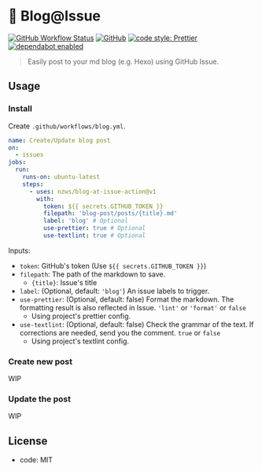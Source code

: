 # 📗 Blog@Issue

[![GitHub Workflow Status](https://img.shields.io/github/workflow/status/nzws/blog-at-issue-action/Node%20CI?style=for-the-badge)](https://github.com/nzws/blog-at-issue-action/actions)
[![GitHub](https://img.shields.io/github/license/nzws/blog-at-issue-action?style=for-the-badge)](#license)
[![code style: Prettier](https://img.shields.io/badge/code_style-prettier-ff69b4.svg?style=for-the-badge&logo=prettier)](https://prettier.io/)
[![dependabot enabled](https://img.shields.io/badge/dependabot-enabled-0366D6.svg?style=for-the-badge&logo=dependabot)](https://github.com/nzws/blog-at-issue-action/pulls?utf8=%E2%9C%93&q=is%3Apr+label%3Adependencies+)

> Easily post to your md blog (e.g. Hexo) using GitHub Issue.

## Usage

### Install

Create `.github/workflows/blog.yml`.

```yaml
name: Create/Update blog post
on:
  - issues
jobs:
  run:
    runs-on: ubuntu-latest
    steps:
      - uses: nzws/blog-at-issue-action@v1
        with:
          token: ${{ secrets.GITHUB_TOKEN }}
          filepath: 'blog-post/posts/{title}.md'
          label: 'blog' # Optional
          use-prettier: true # Optional
          use-textlint: true # Optional
```

Inputs:

- `token`: GitHub's token (Use `${{ secrets.GITHUB_TOKEN }}`)
- `filepath`: The path of the markdown to save.
  - `{title}`: Issue's title
- `label`: (Optional, default: `'blog'`) An issue labels to trigger.
- `use-prettier`: (Optional, default: false) Format the markdown. The formatting result is also reflected in Issue. `'lint'` or `'format'` or `false`
  - Using project's prettier config.
- `use-textlint`: (Optional, default: false) Check the grammar of the text. If corrections are needed, send you the comment. `true` or `false`
  - Using project's textlint config.

### Create new post

WIP

### Update the post

WIP

## License

- code: MIT
